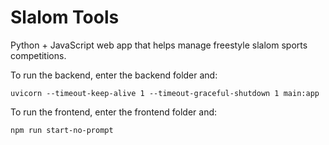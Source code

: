 # Slalom Tools
Python + JavaScript web app that helps manage freestyle slalom sports competitions.

To run the backend, enter the backend folder and:
```
uvicorn --timeout-keep-alive 1 --timeout-graceful-shutdown 1 main:app
```

To run the frontend, enter the frontend folder and:
```
npm run start-no-prompt
```
